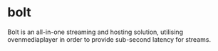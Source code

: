 # bolt
 
Bolt is an all-in-one streaming and hosting solution, utilising ovenmediaplayer in order to provide sub-second latency for streams.
